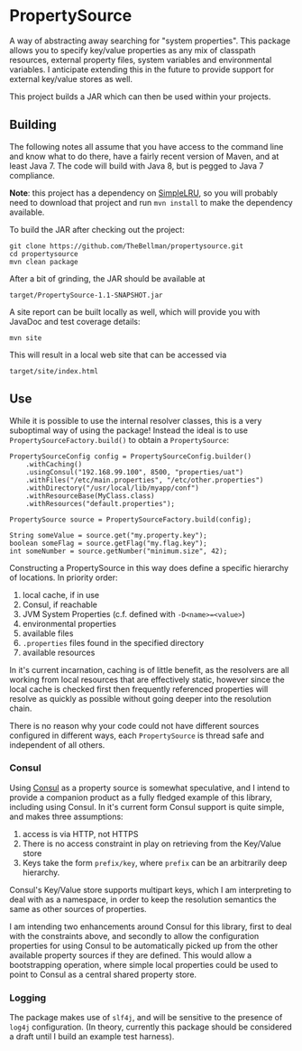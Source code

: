 # PropertySource
A way of abstracting away searching for "system properties". This package allows you to specify key/value properties as any mix of classpath resources, external property files, system variables and environmental variables. I anticipate extending this in the future to provide support for external key/value stores as well.

This project builds a JAR which can then be used within your projects.

## Building

The following notes all assume that you have access to the command line and know what to do there, have a fairly recent version of Maven, and at least Java 7. The code will build with Java 8, but is pegged to Java 7 compliance.

**Note**: this project has a dependency on [SimpleLRU](https://github.com/TheBellman/simplelru), so you will probably need to download that project and run `mvn install` to make the dependency available.

To build the  JAR after checking out the project:

```
git clone https://github.com/TheBellman/propertysource.git
cd propertysource
mvn clean package
```

After a bit of grinding, the JAR should be available at

```
target/PropertySource-1.1-SNAPSHOT.jar
```

A site report can be built locally as well, which will provide you with JavaDoc and test coverage details:

```
mvn site
```

This will result in a local web site that can be accessed via

```
target/site/index.html
```

## Use

While it is possible to use the internal resolver classes, this is a very suboptimal way of using the package! Instead the ideal is to use `PropertySourceFactory.build()` to obtain a `PropertySource`:

```
PropertySourceConfig config = PropertySourceConfig.builder()
    .withCaching()
    .usingConsul("192.168.99.100", 8500, "properties/uat")
    .withFiles("/etc/main.properties", "/etc/other.properties")
    .withDirectory("/usr/local/lib/myapp/conf")
    .withResourceBase(MyClass.class)
    .withResources("default.properties");

PropertySource source = PropertySourceFactory.build(config);

String someValue = source.get("my.property.key");
boolean someFlag = source.getFlag("my.flag.key");
int someNumber = source.getNumber("minimum.size", 42);
```

Constructing a PropertySource in this way does define a specific hierarchy of locations. In priority order:

1. local cache, if in use
2. Consul, if reachable
2. JVM System Properties (c.f. defined with `-D<name>=<value>`)
2. environmental properties
3. available files
4. `.properties` files found in the specified directory
4. available resources

In it's current incarnation, caching is of little benefit, as the resolvers are all working from local resources that are effectively static, however since the local cache is checked first then frequently referenced properties will resolve as quickly as possible without going deeper into the resolution chain.

There is no reason why your code could not have different sources configured in different ways, each `PropertySource` is thread safe and independent of all others.

### Consul
Using [Consul](https://www.consul.io) as a property source is somewhat speculative, and I intend to provide a companion product as a fully fledged example of this library, including using Consul. In it's current form Consul support is quite simple, and makes three assumptions:

1. access is via HTTP, not HTTPS
2. There is no access constraint in play on retrieving from the Key/Value store
3. Keys take the form `prefix/key`, where `prefix` can be an arbitrarily deep hierarchy.

Consul's Key/Value store supports multipart keys, which I am interpreting to deal with as a namespace, in order to keep the resolution semantics the same as other sources of properties.

I am intending two enhancements around Consul for this library, first to deal with the constraints above, and secondly to allow the configuration properties for using Consul to be automatically picked up from the other available property sources if they are defined. This would allow a bootstrapping operation, where simple local properties could be used to point to Consul as a central shared property store.

### Logging
The package makes use of `slf4j`, and will be sensitive to the presence of `log4j` configuration. (In theory, currently this package should be considered a draft until I build an example test harness).
